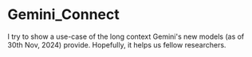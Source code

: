 # Gemini_Connect
I try to show a use-case of the long context Gemini's new models (as of 30th Nov, 2024) provide. Hopefully, it helps us fellow researchers.
